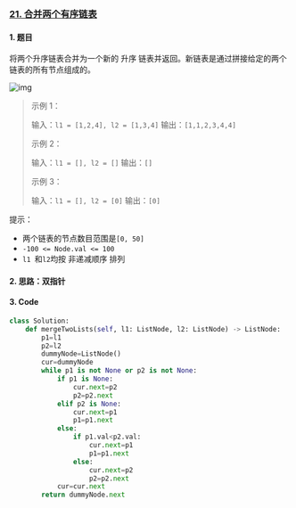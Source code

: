 ### [21. 合并两个有序链表](https://leetcode-cn.com/problems/merge-two-sorted-lists/) 

#### 1. 题目

将两个升序链表合并为一个新的 升序 链表并返回。新链表是通过拼接给定的两个链表的所有节点组成的。 

 ![img](https://assets.leetcode.com/uploads/2020/10/03/merge_ex1.jpg)

> 示例 1：
>
> 输入：`l1 = [1,2,4], l2 = [1,3,4]`
> 输出：`[1,1,2,3,4,4]`
>
> 示例 2：
>
> 输入：`l1 = [], l2 = []`
> 输出：`[]`
>
> 示例 3：
>
> 输入：`l1 = [], l2 = [0]`
> 输出：`[0]`


提示：

- 两个链表的节点数目范围是`[0, 50]`
- `-100 <= Node.val <= 100`
- `l1 `和` l2 `均按 非递减顺序 排列

#### 2. 思路：双指针



#### 3. Code

``` python
class Solution:
    def mergeTwoLists(self, l1: ListNode, l2: ListNode) -> ListNode:
        p1=l1
        p2=l2
        dummyNode=ListNode()
        cur=dummyNode
        while p1 is not None or p2 is not None:
            if p1 is None:
                cur.next=p2
                p2=p2.next
            elif p2 is None:
                cur.next=p1
                p1=p1.next
            else:
                if p1.val<p2.val:
                    cur.next=p1
                    p1=p1.next
                else:
                    cur.next=p2
                    p2=p2.next
            cur=cur.next
        return dummyNode.next
```


